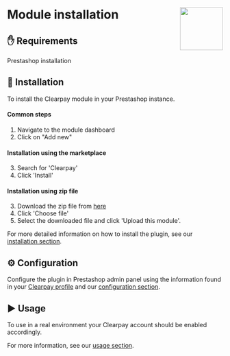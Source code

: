 # Module installation <img src="https://static.afterpay.com/integration/product-page/badge-clearpay-black-on-mint-14.png" width="100" align="right">

## :hand: Requirements
Prestashop installation

## :floppy_disk: Installation
To install the Clearpay module in your Prestashop instance.

#### Common steps
1. Navigate to the module dashboard
2. Click on "Add new"

#### Installation using the marketplace
3. Search for 'Clearpay'
4. Click 'Install'

#### Installation using zip file
3. Download the zip file from [here](https://clearpay-europe.readme.io/docs/install-the-module#download-the-module)
4. Click 'Choose file'
5. Select the downloaded file and click 'Upload this module'.

For more detailed information on how to install the plugin, see our [installation section](https://clearpay-europe.readme.io/docs/install-the-module#install-the-module).

## :gear: Configuration
Configure the plugin in Prestashop admin panel using the information found in your [Clearpay profile](https://bo.clearpay.com/shop) and our [configuration section](https://clearpay-europe.readme.io/docs/prestashop-configure-extension#clearpay-module-configuration-screen).

## :arrow_forward: Usage
To use in a real environment your Clearpay account should be enabled accordingly.

For more information, see our [usage section](https://clearpay-europe.readme.io/docs/configuration-verification).
